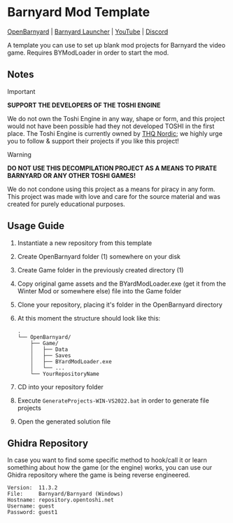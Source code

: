 ﻿# Barnyard Mod Template
[OpenBarnyard](https://github.com/InfiniteC0re/OpenBarnyard) | [Barnyard Launcher](https://github.com/InfiniteC0re/BarnyardLauncher) | [YouTube](https://www.youtube.com/@infc0re) | [Discord](https://discord.gg/3bMq8hWvFX)

A template you can use to set up blank mod projects for Barnyard the video game.
Requires BYModLoader in order to start the mod.

## Notes

> [!IMPORTANT]
> **SUPPORT THE DEVELOPERS OF THE TOSHI ENGINE**
> 
> We do not own the Toshi Engine in any way, shape or form, and this project would not have been possible had they not developed TOSHI in the first place. The Toshi Engine is currently owned by [THQ Nordic](https://www.thqnordic.com); we highly urge you to follow & support their projects if you like this project!

> [!WARNING]
> **DO NOT USE THIS DECOMPILATION PROJECT AS A MEANS TO PIRATE BARNYARD OR ANY OTHER TOSHI GAMES!**
> 
> We do not condone using this project as a means for piracy in any form. This project was made with love and care for the source material and was created for purely educational purposes. 

## Usage Guide

1. Instantiate a new repository from this template
2. Create OpenBarnyard folder (1) somewhere on your disk
3. Create Game folder in the previously created directory (1)
4. Copy original game assets and the BYardModLoader.exe (get it from the Winter Mod or somewhere else) file into the Game folder
5. Clone your repository, placing it's folder in the OpenBarnyard directory
6. At this moment the structure should look like this:

    ```
    .
    └── OpenBarnyard/
        ├── Game/
        │   ├── Data
        │   ├── Saves
        │   ├── BYardModLoader.exe
        │   └── ...
        └── YourRepositoryName
    ```
7. CD into your repository folder
8. Execute `GenerateProjects-WIN-VS2022.bat` in order to generate file projects
9. Open the generated solution file

## Ghidra Repository

In case you want to find some specific method to hook/call it or learn something about how the game (or the engine) works, you can use our Ghidra repository where the game is being reverse engineered.

```
Version:  11.3.2
File:     Barnyard/Barnyard (Windows)
Hostname: repository.opentoshi.net
Username: guest
Password: guest1
```